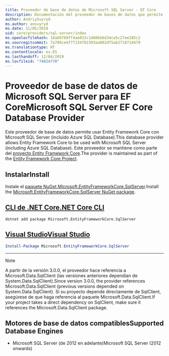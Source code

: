 ```yaml
---
title: Proveedor de base de datos de Microsoft SQL Server - EF Core
description: Documentación del proveedor de bases de datos que permite usar Entity Framework Core con Microsoft SQL Server.
author: AndriySvyryd
ms.author: ansvyryd
ms.date: 11/05/2019
uid: core/providers/sql-server/index
ms.openlocfilehash: 18a69789ff4ae013c1d60bb6d34ca5c27ee285c2
ms.sourcegitcommit: 7a709ce4f77134782393aa802df5ab2718714479
ms.translationtype: HT
ms.contentlocale: es-ES
ms.lasthandoff: 12/04/2019
ms.locfileid: "74824770"
---
```

# <a name="microsoft-sql-server-ef-core-database-provider"></a><span data-ttu-id="5b592-103">Proveedor de base de datos de Microsoft SQL Server para EF Core</span><span class="sxs-lookup"><span data-stu-id="5b592-103">Microsoft SQL Server EF Core Database Provider</span></span>

<span data-ttu-id="5b592-104">Este proveedor de base de datos permite usar Entity Framework Core con Microsoft SQL Server (incluido Azure SQL Database).</span><span class="sxs-lookup"><span data-stu-id="5b592-104">This database provider allows Entity Framework Core to be used with Microsoft SQL Server (including Azure SQL Database).</span></span> <span data-ttu-id="5b592-105">Este proveedor se mantiene como parte del [proyecto Entity Framework Core](https://github.com/aspnet/EntityFrameworkCore).</span><span class="sxs-lookup"><span data-stu-id="5b592-105">The provider is maintained as part of the [Entity Framework Core Project](https://github.com/aspnet/EntityFrameworkCore).</span></span>

## <a name="install"></a><span data-ttu-id="5b592-106">Instalar</span><span class="sxs-lookup"><span data-stu-id="5b592-106">Install</span></span>

<span data-ttu-id="5b592-107">Instale el [paquete NuGet Microsoft.EntityFrameworkCore.SqlServer](https://www.nuget.org/packages/Microsoft.EntityFrameworkCore.SqlServer/).</span><span class="sxs-lookup"><span data-stu-id="5b592-107">Install the [Microsoft.EntityFrameworkCore.SqlServer NuGet package](https://www.nuget.org/packages/Microsoft.EntityFrameworkCore.SqlServer/).</span></span>

## <a name="net-core-clitabdotnet-core-cli"></a>[<span data-ttu-id="5b592-108">CLI de .NET Core</span><span class="sxs-lookup"><span data-stu-id="5b592-108">.NET Core CLI</span></span>](#tab/dotnet-core-cli)

```dotnetcli
dotnet add package Microsoft.EntityFrameworkCore.SqlServer
```

## <a name="visual-studiotabvs"></a>[<span data-ttu-id="5b592-109">Visual Studio</span><span class="sxs-lookup"><span data-stu-id="5b592-109">Visual Studio</span></span>](#tab/vs)

``` powershell
Install-Package Microsoft.EntityFrameworkCore.SqlServer
```

***

> [!NOTE]
> <span data-ttu-id="5b592-110">A partir de la versión 3.0.0, el proveedor hace referencia a Microsoft.Data.SqlClient (las versiones anteriores dependían de System.Data.SqlClient).</span><span class="sxs-lookup"><span data-stu-id="5b592-110">Since version 3.0.0, the provider references Microsoft.Data.SqlClient (previous versions depended on System.Data.SqlClient).</span></span> <span data-ttu-id="5b592-111">Si su proyecto depende directamente de SqlClient, asegúrese de que haga referencia al paquete Microsoft.Data.SqlClient.</span><span class="sxs-lookup"><span data-stu-id="5b592-111">If your project takes a direct dependency on SqlClient, make sure it references the Microsoft.Data.SqlClient package.</span></span>

## <a name="supported-database-engines"></a><span data-ttu-id="5b592-112">Motores de base de datos compatibles</span><span class="sxs-lookup"><span data-stu-id="5b592-112">Supported Database Engines</span></span>

* <span data-ttu-id="5b592-113">Microsoft SQL Server (de 2012 en adelante)</span><span class="sxs-lookup"><span data-stu-id="5b592-113">Microsoft SQL Server (2012 onwards)</span></span>
